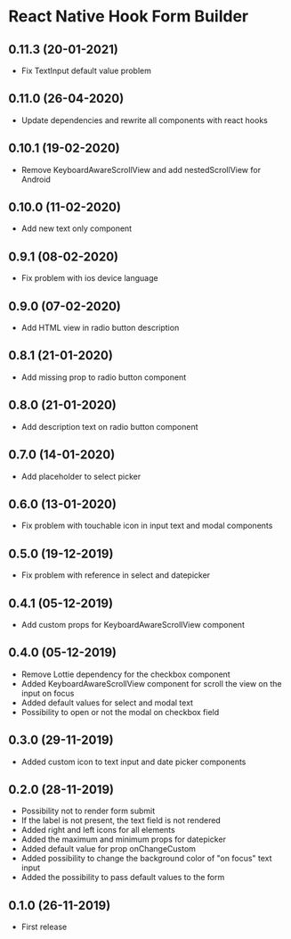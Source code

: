 # React Native Hook Form Builder

## 0.11.3 (20-01-2021)
- Fix TextInput default value problem

## 0.11.0 (26-04-2020)
- Update dependencies and rewrite all components with react hooks

## 0.10.1 (19-02-2020)
- Remove KeyboardAwareScrollView and add nestedScrollView for Android

## 0.10.0 (11-02-2020)
- Add new text only component

## 0.9.1 (08-02-2020)
- Fix problem with ios device language

## 0.9.0 (07-02-2020)
- Add HTML view in radio button description

## 0.8.1 (21-01-2020)
- Add missing prop to radio button component

## 0.8.0 (21-01-2020)
- Add description text on radio button component

## 0.7.0 (14-01-2020)
- Add placeholder to select picker

## 0.6.0 (13-01-2020)
- Fix problem with touchable icon in input text and modal components

## 0.5.0 (19-12-2019)
- Fix problem with reference in select and datepicker

## 0.4.1 (05-12-2019)
- Add custom props for KeyboardAwareScrollView component

## 0.4.0 (05-12-2019)
- Remove Lottie dependency for the checkbox component
- Added KeyboardAwareScrollView component for scroll the view on the input on focus
- Added default values for select and modal text
- Possibility to open or not the modal on checkbox field

## 0.3.0 (29-11-2019)
- Added custom icon to text input and date picker components

## 0.2.0 (28-11-2019)
- Possibility not to render form submit
- If the label is not present, the text field is not rendered
- Added right and left icons for all elements
- Added the maximum and minimum props for datepicker
- Added default value for prop onChangeCustom
- Added possibility to change the background color of "on focus" text input
- Added the possibility to pass default values to the form

## 0.1.0 (26-11-2019)
- First release